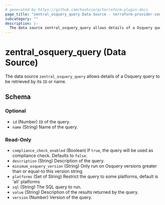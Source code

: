 ```yaml
---
# generated by https://github.com/hashicorp/terraform-plugin-docs
page_title: "zentral_osquery_query Data Source - terraform-provider-zentral"
subcategory: ""
description: |-
  The data source zentral_osquery_query allows details of a Osquery query to be retrieved by its ID or name.
---
```


# zentral_osquery_query (Data Source)

The data source `zentral_osquery_query` allows details of a Osquery query to be retrieved by its `ID` or name.



<!-- schema generated by tfplugindocs -->
## Schema

### Optional

- `id` (Number) `ID` of the query.
- `name` (String) Name of the query.

### Read-Only

- `compliance_check_enabled` (Boolean) If `true`, the query will be used as compliance check. Defaults to `false`.
- `description` (String) Description of the query.
- `minimum_osquery_version` (String) Only run on Osquery versions greater than or equal-to this version string
- `platforms` (Set of String) Restrict the query to some platforms, default is 'all' platforms
- `sql` (String) The SQL query to run.
- `value` (String) Description of the results returned by the query.
- `version` (Number) Version of the query.


